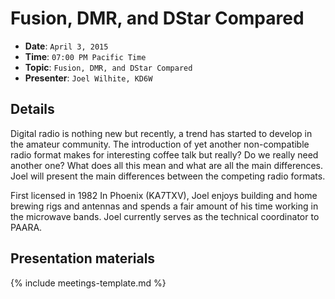 # Fusion, DMR, and DStar Compared

* **Date**: `April 3, 2015`
* **Time**: `07:00 PM Pacific Time`
* **Topic**: `Fusion, DMR, and DStar Compared`
* **Presenter**: `Joel Wilhite, KD6W`

## Details

Digital radio is nothing new but recently, a trend has started to develop in the amateur community. The introduction of yet another non-compatible radio format makes for interesting coffee talk but really? Do we really need another one? What does all this mean and what are all the main differences. Joel will present the main differences between the competing radio formats.

First licensed in 1982 In Phoenix (KA7TXV), Joel enjoys building and home brewing rigs and antennas and spends a fair amount of his time working in the microwave bands. Joel currently serves as the technical coordinator to PAARA.

## Presentation materials

{% include meetings-template.md %}

